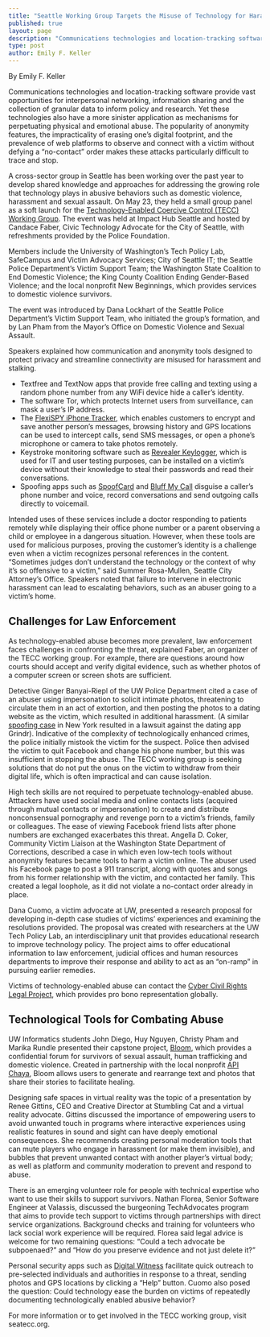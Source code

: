 ```yaml
---
title: "Seattle Working Group Targets the Misuse of Technology for Harassment and Abuse"
published: true
layout: page
description: "Communications technologies and location-tracking software provide vast opportunities for interpersonal networking, information sharing and the collection of granular data to inform policy and research. Yet these technologies also have a more sinister application as mechanisms for perpetuating physical and emotional abuse. The popularity of anonymity features, the impracticality of erasing one’s digital footprint, and the prevalence of web platforms to observe and connect with a victim without defying a “no-contact” order makes these attacks particularly difficult to trace and stop."
type: post
author: Emily F. Keller
---
```

By Emily F. Keller

Communications technologies and location-tracking software provide vast opportunities for interpersonal networking, information sharing and the collection of granular data to inform policy and research. Yet these technologies also have a more sinister application as mechanisms for perpetuating physical and emotional abuse. The popularity of anonymity features, the impracticality of erasing one’s digital footprint, and the prevalence of web platforms to observe and connect with a victim without defying a “no-contact” order makes these attacks particularly difficult to trace and stop.

A cross-sector group in Seattle has been working over the past year to develop shared knowledge and approaches for addressing the growing role that technology plays in abusive behaviors such as domestic violence, harassment and sexual assault. On May 23, they held a small group panel as a soft launch for the [Technology-Enabled Coercive Control (TECC) Working Group](http://seatecc.org). The event was held at Impact Hub Seattle and hosted by Candace Faber, Civic Technology Advocate for the City of Seattle, with refreshments provided by the Police Foundation.

Members include the University of Washington’s Tech Policy Lab, SafeCampus and Victim Advocacy Services; City of Seattle IT; the Seattle Police Department’s Victim Support Team; the Washington State Coalition to End Domestic Violence; the King County Coalition Ending Gender-Based Violence; and the local nonprofit New Beginnings, which provides services to domestic violence survivors.

The event was introduced by Dana Lockhart of the Seattle Police Department’s Victim Support Team, who initiated the group’s formation, and by Lan Pham from the Mayor’s Office on Domestic Violence and Sexual Assault.

Speakers explained how communication and anonymity tools designed to protect privacy and streamline connectivity are misused for harassment and stalking. 
- Textfree and TextNow apps that provide free calling and texting using a random phone number from any WiFi device hide a caller’s identity.
- The software Tor, which protects Internet users from surveillance, can mask a user’s IP address. 
- The [FlexiSPY iPhone Tracker](https://www.flexispy.com/en/iphone-tracker-spy-on-iphone.htm), which enables customers to encrypt and save another person’s messages, browsing history and GPS locations can be used to intercept calls, send SMS messages, or open a phone’s microphone or camera to take photos remotely. 
- Keystroke monitoring software such as [Revealer Keylogger](https://www.logixoft.com/en-us/index), which is used for IT and user testing purposes, can be installed on a victim’s device without their knowledge to steal their passwords and read their conversations.
- Spoofing apps such as [SpoofCard](http://www.spoofcard.com/) and [Bluff My Call](http://bluffmycall.com/) disguise a caller’s phone number and voice, record conversations and send outgoing calls directly to voicemail. 

Intended uses of these services include a doctor responding to patients remotely while displaying their office phone number or a parent observing a child or employee in a dangerous situation. However, when these tools are used for malicious purposes, proving the customer’s identity is a challenge even when a victim recognizes personal references in the content. “Sometimes judges don’t understand the technology or the context of why it’s so offensive to a victim,” said Summer Rosa-Mullen, Seattle City Attorney’s Office. Speakers noted that failure to intervene in electronic harassment can lead to escalating behaviors, such as an abuser going to a victim’s home.

## Challenges for Law Enforcement

As technology-enabled abuse becomes more prevalent, law enforcement faces challenges in confronting the threat, explained Faber, an organizer of the TECC working group. For example, there are questions around how courts should accept and verify digital evidence, such as whether photos of a computer screen or screen shots are sufficient. 

Detective Ginger Banyai-Riepl of the UW Police Department cited a case of an abuser using impersonation to solicit intimate photos, threatening to circulate them in an act of extortion, and then posting the photos to a dating website as the victim, which resulted in additional harassment. (A similar [spoofing case](https://www.wired.com/2017/01/grinder-lawsuit-spoofed-accounts/) in New York resulted in a lawsuit against the dating app Grindr). Indicative of the complexity of technologically enhanced crimes, the police initially mistook the victim for the suspect. Police then advised the victim to quit Facebook and change his phone number, but this was insufficient in stopping the abuse. The TECC working group is seeking solutions that do not put the onus on the victim to withdraw from their digital life, which is often impractical and can cause isolation.

High tech skills are not required to perpetuate technology-enabled abuse. Atttackers have used social media and online contacts lists (acquired through mutual contacts or impersonation) to create and distribute nonconsensual pornography and revenge porn to a victim’s friends, family or colleagues. The ease of viewing Facebook friend lists after phone numbers are exchanged exacerbates this threat. Angella D. Coker, Community Victim Liaison at the Washington State Department of Corrections, described a case in which even low-tech tools without anonymity features became tools to harm a victim online. The abuser used his Facebook page to post a 911 transcript, along with quotes and songs from his former relationship with the victim, and contacted her family. This created a legal loophole, as it did not violate a no-contact order already in place. 

Dana Cuomo, a victim advocate at UW, presented a research proposal for developing in-depth case studies of victims’ experiences and examining the resolutions provided. The proposal was created with researchers at the UW Tech Policy Lab, an interdisciplinary unit that provides educational research to improve technology policy. The project aims to offer educational information to law enforcement, judicial offices and human resources departments to improve their response and ability to act as an “on-ramp” in pursuing earlier remedies. 

Victims of technology-enabled abuse can contact the [Cyber Civil Rights Legal Project](https://www.cyberrightsproject.com/), which provides pro bono representation globally.

## Technological Tools for Combating Abuse

UW Informatics students John Diego, Huy Nguyen, Christy Pham and Marika Rundle presented their capstone project, [Bloom](https://ischool.uw.edu/feature-stories/capstone-team-works-restore-survivors-voices), which provides a confidential forum for survivors of sexual assault, human trafficking and domestic violence. Created in partnership with the local nonprofit [API Chaya](https://www.apichaya.org/), Bloom allows users to generate and rearrange text and photos that share their stories to facilitate healing.

Designing safe spaces in virtual reality was the topic of a presentation by Renee Gittins, CEO and Creative Director at Stumbling Cat and a virtual reality advocate. Gittins discussed the importance of empowering users to avoid unwanted touch in programs where interactive experiences using realistic features in sound and sight can have deeply emotional consequences. She recommends creating personal moderation tools that can mute players who engage in harassment (or make them invisible), and bubbles that prevent unwanted contact with another player’s virtual body; as well as platform and community moderation to prevent and respond to abuse.

There is an emerging volunteer role for people with technical expertise who want to use their skills to support survivors. Nathan Florea, Senior Software Engineer at Valassis, discussed the burgeoning TechAdvocates program that aims to provide tech support to victims through partnerships with direct service organizations. Background checks and training for volunteers who lack social work experience will be required. Florea said legal advice is welcome for two remaining questions: “Could a tech advocate be subpoenaed?” and “How do you preserve evidence and not just delete it?”

Personal security apps such as [Digital Witness](https://itunes.apple.com/us/app/digital-witness/id576249809?mt=8) facilitate quick outreach to pre-selected individuals and authorities in response to a threat, sending photos and GPS locations by clicking a “Help” button. Cuomo also posed the question: Could technology ease the burden on victims of repeatedly documenting technologically enabled abusive behavior?

For more information or to get involved in the TECC working group, visit seatecc.org. 
